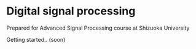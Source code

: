 # Digital signal processing

Prepared for Advanced Signal Processing course at Shizuoka University

Getting started.. (soon)
